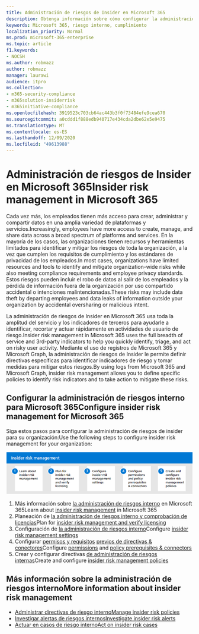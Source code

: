 ```yaml
---
title: Administración de riesgos de Insider en Microsoft 365
description: Obtenga información sobre cómo configurar la administración de riesgos interno en Microsoft 365.
keywords: Microsoft 365, riesgo interno, cumplimiento
localization_priority: Normal
ms.prod: microsoft-365-enterprise
ms.topic: article
f1.keywords:
- NOCSH
ms.author: robmazz
author: robmazz
manager: laurawi
audience: itpro
ms.collection:
- m365-security-compliance
- m365solution-insiderrisk
- m365initiative-compliance
ms.openlocfilehash: 3919523c703cb64ac443b3f0f73484efe9cea670
ms.sourcegitcommit: a0cddd1f888edb940717e434cda2dbe62e5e9475
ms.translationtype: MT
ms.contentlocale: es-ES
ms.lasthandoff: 12/09/2020
ms.locfileid: "49613988"
---
```

# <a name="insider-risk-management-in-microsoft-365"></a><span data-ttu-id="fc720-104">Administración de riesgos de Insider en Microsoft 365</span><span class="sxs-lookup"><span data-stu-id="fc720-104">Insider risk management in Microsoft 365</span></span>

<span data-ttu-id="fc720-105">Cada vez más, los empleados tienen más acceso para crear, administrar y compartir datos en una amplia variedad de plataformas y servicios.</span><span class="sxs-lookup"><span data-stu-id="fc720-105">Increasingly, employees have more access to create, manage, and share data across a broad spectrum of platforms and services.</span></span> <span data-ttu-id="fc720-106">En la mayoría de los casos, las organizaciones tienen recursos y herramientas limitados para identificar y mitigar los riesgos de toda la organización, a la vez que cumplen los requisitos de cumplimiento y los estándares de privacidad de los empleados.</span><span class="sxs-lookup"><span data-stu-id="fc720-106">In most cases, organizations have limited resources and tools to identify and mitigate organization-wide risks while also meeting compliance requirements and employee privacy standards.</span></span> <span data-ttu-id="fc720-107">Estos riesgos pueden incluir el robo de datos al salir de los empleados y la pérdida de información fuera de la organización por uso compartido accidental o intenciones malintencionadas.</span><span class="sxs-lookup"><span data-stu-id="fc720-107">These risks may include data theft by departing employees and data leaks of information outside your organization by accidental oversharing or malicious intent.</span></span>

<span data-ttu-id="fc720-108">La administración de riesgos de Insider en Microsoft 365 usa toda la amplitud del servicio y los indicadores de terceros para ayudarle a identificar, recortar y actuar rápidamente en actividades de usuario de riesgo.</span><span class="sxs-lookup"><span data-stu-id="fc720-108">Insider risk management in Microsoft 365 uses the full breadth of service and 3rd-party indicators to help you quickly identify, triage, and act on risky user activity.</span></span> <span data-ttu-id="fc720-109">Mediante el uso de registros de Microsoft 365 y Microsoft Graph, la administración de riesgos de Insider le permite definir directivas específicas para identificar indicadores de riesgo y tomar medidas para mitigar estos riesgos.</span><span class="sxs-lookup"><span data-stu-id="fc720-109">By using logs from Microsoft 365 and Microsoft Graph, insider risk management allows you to define specific policies to identify risk indicators and to take action to mitigate these risks.</span></span>

## <a name="configure-insider-risk-management-for-microsoft-365"></a><span data-ttu-id="fc720-110">Configurar la administración de riesgos interno para Microsoft 365</span><span class="sxs-lookup"><span data-stu-id="fc720-110">Configure insider risk management for Microsoft 365</span></span>

<span data-ttu-id="fc720-111">Siga estos pasos para configurar la administración de riesgos de insider para su organización:</span><span class="sxs-lookup"><span data-stu-id="fc720-111">Use the following steps to configure insider risk management for your organization:</span></span>

![Pasos de administración de riesgos de insider risk solution insider](../media/ir-solution-ir-steps.png)

1. <span data-ttu-id="fc720-113">Más información sobre [la administración de riesgos interno](insider-risk-management.md) en Microsoft 365</span><span class="sxs-lookup"><span data-stu-id="fc720-113">Learn about [insider risk management](insider-risk-management.md) in Microsoft 365</span></span>
2. <span data-ttu-id="fc720-114">Planeación de [la administración de riesgos interno y comprobación de licencias](insider-risk-management-plan.md)</span><span class="sxs-lookup"><span data-stu-id="fc720-114">Plan for [insider risk management and verify licensing](insider-risk-management-plan.md)</span></span>
3. <span data-ttu-id="fc720-115">Configuración de [la administración de riesgos interno](insider-risk-management-settings.md)</span><span class="sxs-lookup"><span data-stu-id="fc720-115">Configure [insider risk management settings](insider-risk-management-settings.md)</span></span>
4. <span data-ttu-id="fc720-116">Configurar [permisos y requisitos](insider-risk-management-configure.md#step-1-enable-permissions-for-insider-risk-management) [previos de directivas & conectores](insider-risk-management-configure.md#step-3-configure-prerequisites-for-templates)</span><span class="sxs-lookup"><span data-stu-id="fc720-116">Configure [permissions](insider-risk-management-configure.md#step-1-enable-permissions-for-insider-risk-management) and [policy prerequisites & connectors](insider-risk-management-configure.md#step-3-configure-prerequisites-for-templates)</span></span>
5. <span data-ttu-id="fc720-117">Crear y configurar directivas [de administración de riesgos internas](insider-risk-management-configure.md#step-5-create-an-insider-risk-management-policy)</span><span class="sxs-lookup"><span data-stu-id="fc720-117">Create and configure [insider risk management policies](insider-risk-management-configure.md#step-5-create-an-insider-risk-management-policy)</span></span>

## <a name="more-information-about-insider-risk-management"></a><span data-ttu-id="fc720-118">Más información sobre la administración de riesgos interno</span><span class="sxs-lookup"><span data-stu-id="fc720-118">More information about insider risk management</span></span>

- [<span data-ttu-id="fc720-119">Administrar directivas de riesgo interno</span><span class="sxs-lookup"><span data-stu-id="fc720-119">Manage insider risk policies</span></span>](insider-risk-management-policies.md)
- [<span data-ttu-id="fc720-120">Investigar alertas de riesgos internos</span><span class="sxs-lookup"><span data-stu-id="fc720-120">Investigate insider risk alerts</span></span>](insider-risk-management-alerts.md)
- [<span data-ttu-id="fc720-121">Actuar en casos de riesgo interno</span><span class="sxs-lookup"><span data-stu-id="fc720-121">Act on insider risk cases</span></span>](insider-risk-management-cases.md)